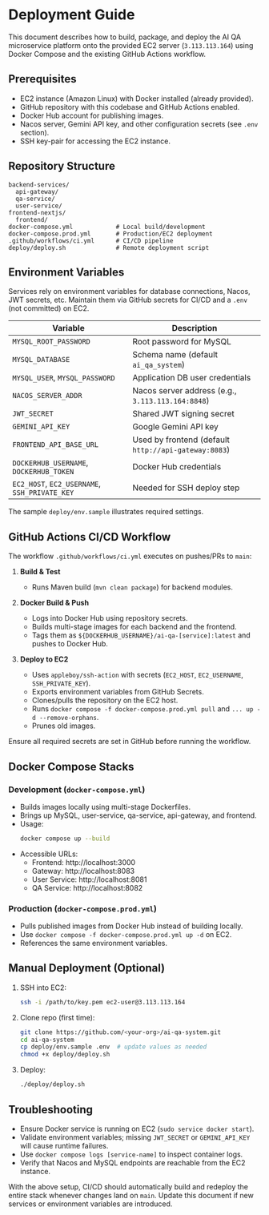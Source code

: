 # Deployment Guide

This document describes how to build, package, and deploy the AI QA microservice platform onto the provided EC2 server (`3.113.113.164`) using Docker Compose and the existing GitHub Actions workflow.

## Prerequisites

- EC2 instance (Amazon Linux) with Docker installed (already provided).
- GitHub repository with this codebase and GitHub Actions enabled.
- Docker Hub account for publishing images.
- Nacos server, Gemini API key, and other configuration secrets (see `.env` section).
- SSH key-pair for accessing the EC2 instance.

## Repository Structure

```
backend-services/
  api-gateway/
  qa-service/
  user-service/
frontend-nextjs/
  frontend/
docker-compose.yml            # Local build/development
docker-compose.prod.yml       # Production/EC2 deployment
.github/workflows/ci.yml      # CI/CD pipeline
deploy/deploy.sh              # Remote deployment script
```

## Environment Variables

Services rely on environment variables for database connections, Nacos, JWT secrets, etc. Maintain them via GitHub secrets for CI/CD and a `.env` (not committed) on EC2.

| Variable | Description |
| --- | --- |
| `MYSQL_ROOT_PASSWORD` | Root password for MySQL |
| `MYSQL_DATABASE` | Schema name (default `ai_qa_system`) |
| `MYSQL_USER`, `MYSQL_PASSWORD` | Application DB user credentials |
| `NACOS_SERVER_ADDR` | Nacos server address (e.g., `3.113.113.164:8848`) |
| `JWT_SECRET` | Shared JWT signing secret |
| `GEMINI_API_KEY` | Google Gemini API key |
| `FRONTEND_API_BASE_URL` | Used by frontend (default `http://api-gateway:8083`) |
| `DOCKERHUB_USERNAME`, `DOCKERHUB_TOKEN` | Docker Hub credentials |
| `EC2_HOST`, `EC2_USERNAME`, `SSH_PRIVATE_KEY` | Needed for SSH deploy step |

The sample `deploy/env.sample` illustrates required settings.

## GitHub Actions CI/CD Workflow

The workflow `.github/workflows/ci.yml` executes on pushes/PRs to `main`:

1. **Build & Test**
   - Runs Maven build (`mvn clean package`) for backend modules.

2. **Docker Build & Push**
   - Logs into Docker Hub using repository secrets.
   - Builds multi-stage images for each backend and the frontend.
   - Tags them as `${DOCKERHUB_USERNAME}/ai-qa-[service]:latest` and pushes to Docker Hub.

3. **Deploy to EC2**
   - Uses `appleboy/ssh-action` with secrets (`EC2_HOST`, `EC2_USERNAME`, `SSH_PRIVATE_KEY`).
   - Exports environment variables from GitHub Secrets.
   - Clones/pulls the repository on the EC2 host.
   - Runs `docker compose -f docker-compose.prod.yml pull` and `... up -d --remove-orphans`.
   - Prunes old images.

Ensure all required secrets are set in GitHub before running the workflow.

## Docker Compose Stacks

### Development (`docker-compose.yml`)
- Builds images locally using multi-stage Dockerfiles.
- Brings up MySQL, user-service, qa-service, api-gateway, and frontend.
- Usage:
  ```bash
  docker compose up --build
  ```
- Accessible URLs:
  - Frontend: http://localhost:3000
  - Gateway: http://localhost:8083
  - User Service: http://localhost:8081
  - QA Service: http://localhost:8082

### Production (`docker-compose.prod.yml`)
- Pulls published images from Docker Hub instead of building locally.
- Use `docker compose -f docker-compose.prod.yml up -d` on EC2.
- References the same environment variables.

## Manual Deployment (Optional)

1. SSH into EC2:
   ```bash
   ssh -i /path/to/key.pem ec2-user@3.113.113.164
   ```
2. Clone repo (first time):
   ```bash
   git clone https://github.com/<your-org>/ai-qa-system.git
   cd ai-qa-system
   cp deploy/env.sample .env  # update values as needed
   chmod +x deploy/deploy.sh
   ```
3. Deploy:
   ```bash
   ./deploy/deploy.sh
   ```

## Troubleshooting

- Ensure Docker service is running on EC2 (`sudo service docker start`).
- Validate environment variables; missing `JWT_SECRET` or `GEMINI_API_KEY` will cause runtime failures.
- Use `docker compose logs [service-name]` to inspect container logs.
- Verify that Nacos and MySQL endpoints are reachable from the EC2 instance.

With the above setup, CI/CD should automatically build and redeploy the entire stack whenever changes land on `main`. Update this document if new services or environment variables are introduced.
